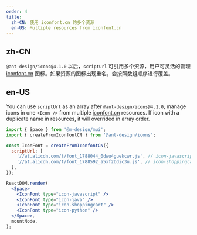 ```yaml
---
order: 4
title:
  zh-CN: 使用 iconfont.cn 的多个资源
  en-US: Multiple resources from iconfont.cn
---
```


## zh-CN

`@ant-design/icons@4.1.0` 以后，`scriptUrl` 可引用多个资源，用户可灵活的管理 [iconfont.cn](http://iconfont.cn/) 图标。如果资源的图标出现重名，会按照数组顺序进行覆盖。

## en-US

You can use `scriptUrl` as an array after `@ant-design/icons@4.1.0`, manage icons in one `<Icon />` from multiple [iconfont.cn](http://iconfont.cn/) resources. If icon with a duplicate name in resources, it will overrided in array order.

```jsx
import { Space } from '@m-design/mui';
import { createFromIconfontCN } from '@ant-design/icons';

const IconFont = createFromIconfontCN({
  scriptUrl: [
    '//at.alicdn.com/t/font_1788044_0dwu4guekcwr.js', // icon-javascript, icon-java, icon-shoppingcart (overrided)
    '//at.alicdn.com/t/font_1788592_a5xf2bdic3u.js', // icon-shoppingcart, icon-python
  ],
});

ReactDOM.render(
  <Space>
    <IconFont type="icon-javascript" />
    <IconFont type="icon-java" />
    <IconFont type="icon-shoppingcart" />
    <IconFont type="icon-python" />
  </Space>,
  mountNode,
);
```
